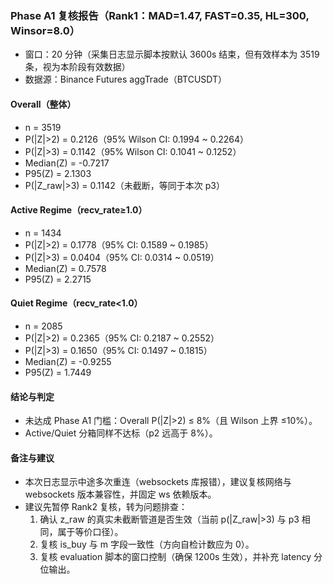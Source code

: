 ### Phase A1 复核报告（Rank1：MAD=1.47, FAST=0.35, HL=300, Winsor=8.0）

- 窗口：20 分钟（采集日志显示脚本按默认 3600s 结束，但有效样本为 3519 条，视为本阶段有效数据）
- 数据源：Binance Futures aggTrade（BTCUSDT）

#### Overall（整体）
- n = 3519
- P(|Z|>2) = 0.2126（95% Wilson CI: 0.1994 ~ 0.2264）
- P(|Z|>3) = 0.1142（95% Wilson CI: 0.1041 ~ 0.1252）
- Median(Z) = -0.7217
- P95(Z) = 2.1303
- P(|Z_raw|>3) = 0.1142（未截断，等同于本次 p3）

#### Active Regime（recv_rate≥1.0）
- n = 1434
- P(|Z|>2) = 0.1778（95% CI: 0.1589 ~ 0.1985）
- P(|Z|>3) = 0.0404（95% CI: 0.0314 ~ 0.0519）
- Median(Z) = 0.7578
- P95(Z) = 2.2715

#### Quiet Regime（recv_rate<1.0）
- n = 2085
- P(|Z|>2) = 0.2365（95% CI: 0.2187 ~ 0.2552）
- P(|Z|>3) = 0.1650（95% CI: 0.1497 ~ 0.1815）
- Median(Z) = -0.9255
- P95(Z) = 1.7449

#### 结论与判定
- 未达成 Phase A1 门槛：Overall P(|Z|>2) ≤ 8%（且 Wilson 上界 ≤10%）。
- Active/Quiet 分箱同样不达标（p2 远高于 8%）。

#### 备注与建议
- 本次日志显示中途多次重连（websockets 库报错），建议复核网络与 websockets 版本兼容性，并固定 ws 依赖版本。
- 建议先暂停 Rank2 复核，转为问题排查：
  1) 确认 z_raw 的真实未截断管道是否生效（当前 p(|Z_raw|>3) 与 p3 相同，属于等价口径）。
  2) 复核 is_buy 与 m 字段一致性（方向自检计数应为 0）。
  3) 复核 evaluation 脚本的窗口控制（确保 1200s 生效），并补充 latency 分位输出。


